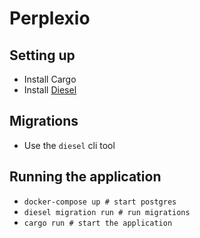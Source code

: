 # Perplexio

## Setting up

- Install Cargo
- Install [Diesel](http://diesel.rs/guides/getting-started/)

## Migrations

- Use the `diesel` cli tool

## Running the application

- `docker-compose up # start postgres`
- `diesel migration run # run migrations`
- `cargo run # start the application`
